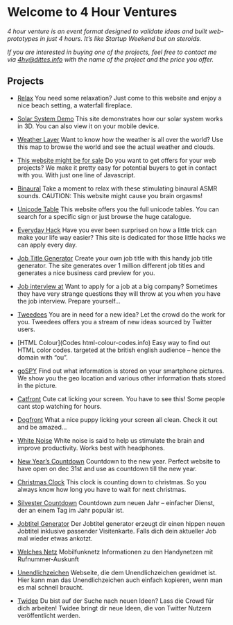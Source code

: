 # Welcome to 4 Hour Ventures

_4 hour venture is an event format designed to validate ideas and built web-prototypes in just 4 hours. It’s like Startup Weekend but on steroids._

_If you are interested in buying one of the projects, feel free to contact me via 4hv@dittes.info with the name of the project and the price you offer._

## Projects

- [Relax](http://relax.li)
You need some relaxation? Just come to this website and enjoy a nice beach setting, a waterfall fireplace.

- [Solar System Demo](solarsystemdemo.com)
This site demonstrates how our solar system works in 3D. You can also view it on your mobile device.

- [Weather Layer](weatherlayer.com)
Want to know how the weather is all over the world? Use this map to browse the world and see the actual weather and clouds.

- [This website might be for sale](thiswebsitemightbeforsale.com)
Do you want to get offers for your web projects? We make it pretty easy for potential buyers to get in contact with you. With just one line of Javascript.

- [Binaural](binaural.co)
Take a moment to relax with these stimulating binaural ASMR sounds. CAUTION: This website might cause you brain orgasms!

- [Unicode Table](unicodetable.org)
This website offers you the full unicode tables. You can search for a specific sign or just browse the huge catalogue.

- [Everyday Hack](everydayhack.com)
Have you ever been surprised on how a little trick can make your life way easier? This site is dedicated for those little hacks we can apply every day.

- [Job Title Generator](jobtitle.co)
Create your own job title with this handy job title generator. The site generates over 1 million different job titles and generates a nice business card preview for you.

- [Job interview at](jobinterview.at)
Want to apply for a job at a big company? Sometimes they have very strange questions they will throw at you when you have the job interview. Prepare yourself…

- [Tweedees](tweedees.com)
You are in need for a new idea? Let the crowd do the work for you. Tweedees offers you a stream of new ideas sourced by Twitter users.

- [HTML Colour](Codes html-colour-codes.info)
Easy way to find out HTML color codes. targeted at the british english audience – hence the domain with “ou”.

- [goSPY](gospy.org)
Find out what information is stored on your smartphone pictures. We show you the geo location and various other information thats stored in the picture.

- [Catfront](catfront.com)
Cute cat licking your screen. You have to see this! Some people cant stop watching for hours.

- [Dogfront](dogfront.com)
What a nice puppy licking your screen all clean. Check it out and be amazed…

- [White Noise](white-noise.net)
White noise is said to help us stimulate the brain and improve productivity. Works best with headphones.

- [New Year’s Countdown](newyearscountdown.org)
Countdown to the new year. Perfect website to have open on dec 31st and use as countdown till the new year.

- [Christmas Clock](christmas-clock.com)
This clock is counting down to christmas. So you always know how long you have to wait for next christmas.

- [Silvester Countdown](silvestercountdown.de)
Countdown zum neuen Jahr – einfacher Dienst, der an einem Tag im Jahr populär ist.

- [Jobtitel Generator](jobtitel.com)
Der Jobtitel generator erzeugt dir einen hippen neuen Jobtitel inklusive passender Visitenkarte. Falls dich dein aktueller Job mal wieder etwas ankotzt.

- [Welches Netz](welchesnetz.de)
Mobilfunknetz Informationen zu den Handynetzen mit Rufnummer-Auskunft

- [Unendlichzeichen](unendlichzeichen.de)
Webseite, die dem Unendlichzeichen gewidmet ist. Hier kann man das Unendlichzeichen auch einfach kopieren, wenn man es mal schnell braucht.

- [Twidee](twidee.de)
Du bist auf der Suche nach neuen Ideen? Lass die Crowd für dich arbeiten! Twidee bringt dir neue Ideen, die von Twitter Nutzern veröffentlicht werden.
